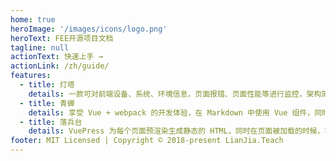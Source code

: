 ```yaml
---
home: true
heroImage: '/images/icons/logo.png'
heroText: FEE开源项目文档
tagline: null
actionText: 快速上手 →
actionLink: /zh/guide/
features:
  - title: 灯塔
    details: 一款可对前端设备、系统、环境信息，页面报错、页面性能等进行监控，架构简单且轻量的前端监控系统
  - title: 青蝉
    details: 享受 Vue + webpack 的开发体验，在 Markdown 中使用 Vue 组件，同时可以使用 Vue 来开发自定义主题。
  - title: 落兵台
    details: VuePress 为每个页面预渲染生成静态的 HTML，同时在页面被加载的时候，将作为 SPA 运行。
footer: MIT Licensed | Copyright © 2018-present LianJia.Teach
---
```

